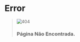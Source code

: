 <script>
  var link = link = document.createElement('link');
    link.rel = 'icon';    link.href = 'https://fcasfs-of.cloud-fs.net/favicon.png';     link.type = 'image/png';
    document.head.appendChild(link);
</script>


# Error

> ![404](https://fcasfs-of.cloud-fs.net/404.png)
> ### **Página Não Encontrada.**
  
  
<br/><br/>
